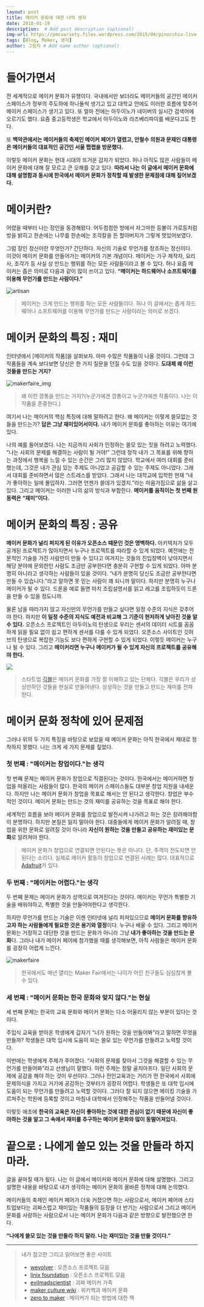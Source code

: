 ```yaml
---
layout: post
title: 메이커 문화에 대한 나의 생각
date: 2018-01-19
description:  # Add post description (optional)
img-url: https://pmcvariety.files.wordpress.com/2015/04/pinocchio-live-action-disney.jpg?w=1000&h=563&crop=1 # Add image post (optional)
tags: [Blog, Maker, 생각]
author: 그림자 # Add name author (optional)
---
```


# 들어가면서
전 세계적으로 메이커 문화가 유행이다. 국내에서만 보더라도 메이커들의 공간인 메이커 스페이스가 정부의 주도하에 하나둘씩 생기고 있고 대학교 안에도 이러한 흐름에 맞추어 메이커 스페이스가 생기고 있다. 또 얼마 전에는 아두이노가 네이버의 실시간 검색어에 오르기도 했다. 요즘 중고등학생은 학교에서 아두이노와 라즈베리파이를 배운다고도 한다.

또 **백악관에서는 메이커들의 축제인 메이커 페어가 열렸고, 안철수 의원과 문재인 대통령은 메이커들의 대표적인 공간인 서울 팹랩을 방문했다.**

이렇듯 메이커 문화는 현대 시대의 뜨거운 감자가 되었다. 허나 아직도 많은 사람들이 메이커 문화에 대해 잘 모르고 큰 오해를 갖고 있다. **따라서 나는 이 글에서 메이커 문화에 대해 설명함과 동시에 한국에서 메이커 문화가 정착할 때 발생한 문제점에 대해 짚어보겠다.**

# 메이커란?
어렸을 때부터 나는 장인을 동경해왔다. 어두컴컴한 방에서 자그마한 등불이 가로등처럼 방을 밝히고 한손에는 나무를 한손에는 조각칼을 든 할아버지가 그렇게 멋있어보였다.

그럼 장인 정신이란 무엇인가? 간단하다. 자신의 기술로 무언가를 창조하는 정신이다. 이것이 메이커 문화를 만들어가는 메이커의 기본 개념이다. 메이커는 가구 제작자, 요리사, 조각가 등 사실 상 만드는 행위를 하는 모든 사람들이라고 볼 수 있다. 허나 요즘 메이커는 좁은 의미로 다음과 같이 많이 쓰이고 있다. **“메이커는 하드웨어나 소프트웨어를 이용해 무언가를 만드는 사람이다.”**

![artisan](https://pmcvariety.files.wordpress.com/2015/04/pinocchio-live-action-disney.jpg?w=1000&h=563&crop=1)
>메이커는 크게 만드는 행위를 하는 모든 사람들이다. 허나 이 글에서는 좁게 하드웨어나 소프트웨어를 이용해 무언가를 만드는 사람이라는 의미로 쓰겠다.

# 메이커 문화의 특징 : 재미
인터넷에서 [메이커의 작품]을 살펴보자. 아마 수많은 작품들이 나올 것이다. 그런데 그 작품들을 계속 보다보면 당신은 한 가지 질문을 던질 수도 있을 것이다. **도대체 왜 이런 것들을 만드는 거지?**

![makerfaire_img](https://i1.wp.com/makerfaire.com/wp-content/uploads/gravity_forms/111-802a4914a2af99cb00a4e187a68aa660/2017/03/MakerFair15_0921_small.jpg?resize=1134%2C442&strip=all)
>왜 이런 깡통을 만드는 거지?(누군가에겐 깡통이고 누군가에겐 작품이다. 나는 이 작품을 존중한다.)

여기서 나는 메이커의 핵심 특징에 대해 말하려고 한다. 왜 메이커는 이렇게 쓸모없는 것들을 만드는가? **답은 그냥 재미있어서이다.** 내가 메이커 문화를 좋아하는 이유는 여기에 있다.

나의 예를 들어보겠다. 나는 지금까지 사회가 인정하는 쓸모 있는 짓을 하려고 노력했다. “나는 사회의 문제를 해결하는 사람이 될 거야!” 그런데 정작 내가 그 목표를 위해 향하는 과정에서 행복을 느낄 수 있는 순간은 그리 많지 않았다. 학교에서 여러 대회를 준비했는데, 그것은 내가 관심 있는 주제도 아니었고 공감할 수 있는 주제도 아니었다. 그래서 대회를 준비하면서 많은 스트레스를 받았다. 그래서 나는 대학교에 입학한 현재 “내가 좋아하는 일에 몰입하자. 그러면 언젠가 쓸데가 있겠지.”라는 마음가짐으로 삶을 살고 있다. 그리고 메이커는 이러한 나의 삶의 방식과 부합한다. **메이커를 움직이는 첫 번째 원동력은 “재미”이다.**

# 메이커 문화의 특징 : 공유
**메이커 문화가 널리 퍼지게 된 이유가 오픈소스 때문인 것은 명백하다.** 아키텍처가 모두 공개된 프로젝트가 많아지면서 누구나 프로젝트를 따라할 수 있게 되었다. 예전에는 전문적인 기술을 가진 사람만이 만들 수 있다고 여겨지는 것들의 진입장벽이 낮아지면서 해당 분야에 문외한인 사람도 조금만 공부한다면 충분히 구현할 수 있게 되었다. 아마 분명히 아니라고 생각하는 사람들이 있을 것이다. “내가 분명히 당신도 조금만 공부한다면 만들 수 있습니다.”라고 말하면 못 믿는 사람이 꽤 되니까 말이다. 하지만 분명히 누구나 메이커가 될 수 있다. 드론을 예로 들면 마치 조립설명서를 읽고 레고를 조립하듯이 드론을 만들 수 있을 정도니까.

물론 남을 따라가지 않고 자신만의 무언가를 만들고 싶다면 일정 수준의 지식은 갖추어야 한다. 하지만 **이 일정 수준의 지식도 예전과 비교해 그 기준이 현저하게 낮아진 것을 알 수 있다.** 오픈소스 프로젝트인 아두이노의 탄생으로 우리는 센서의 데이터 시트를 꼼꼼하게 읽을 필요 없이 쉽고 편하게 센서를 다룰 수 있게 되었다. 오픈소스 사이트인 깃허브의 탄생으로 복잡한 기능도 보다 편하게 구현할 수 있게 되었다. 이렇듯 메이커는 누구나 될 수 있다. 그리고 **메이커라면 누구나 메이커가 될 수 있게 자신의 프로젝트를 공유해야 한다.**

![](https://scontent-hkg3-1.xx.fbcdn.net/v/t31.0-8/17359320_1045347055566322_2792808500059877461_o.jpg?oh=6ed921f981d8f66cf6c1be88d017865b&oe=5AF3DAB5)
>스타트업 [긱블](https://www.youtube.com/channel/UCp94pzrtA5wPyZazbDq0CXA)은 메이커 문화를 가장 잘 이해하고 있는 단체다. 긱블은 우리가 상상만하던 것들을 현실로 만들어낸다. 상상하는 것을 만들고 만드는 재미를 전파한다.

# 메이커 문화 정착에 있어 문제점
그러나 위의 두 가지 특징을 바탕으로 보았을 때 메이커 문화는 아직 한국에서 제대로 정착하지 못했다. 나는 크게 세 가지 문제를 짚었다.

### 첫 번째 : "메이커는 창업이다."는 생각
첫 번째 문제는 메이커 문화가 창업으로 직결된다는 것이다. 한국에서는 메이커하면 창업을 떠올리는 사람들이 많다. 한국의 메이커 스페이스들도 대부분 창업 지원을 내세운다. 하지만 나는 메이커 문화가 창업을 목표로 해서는 안 된다고 생각한다. 창업은 부수적인 것이다. 메이커 문화는 만드는 것의 재미를 공유하는 것을 목표로 해야 한다.

세계적인 흐름을 보아 메이커 문화를 창업으로 발전시켜 나가려고 하는 것은 장려해야함이 분명하다. 하지만 본질은 잃지 말아야 한다. 대중들에게 메이커 문화가 알려질 때, 창업을 위한 문화로 알려질 것이 아니라 **자신이 원하는 것을 만들고 공유하는 재미있는 문화**로 알려져야 한다.
>메이커 문화가 창업으로 연결되면 안된다는 뜻은 아니다. 단, 주객이 전도되면 안된다는 소리다. 실제로 메이커 활동이 창업으로 연결된 사례는 많다. 대표적으로 [Adafruit](https://www.adafruit.com/)가 있다.

### 두 번째 : "메이커는 어렵다."는 생각
두 번째 문제는 메이커 문화가 성역으로 여겨진다는 것이다. 메이커는 무언가 특별한 기술을 배워야하고, 특별한 것을 만들어야한다고 생각한다.

하지만 무언가를 만드는 기술은 이젠 인터넷에 널리 퍼져있으므로 **메이커 문화를 향유하고자 하는 사람들에게 필요한 것은 용기와 열정**이다. 누구나 배울 수 있다. 그리고 메이커 문화는 거창하고 대단한 것을 만드는 문화가 아니라 그냥 **내가 좋아하는 것을 만드는 문화**다. 그러나 내가 메이커 페어에 참가했을 때를 생각해보면, 아직 사람들은 메이커 문화를 굉장히 어렵게 느낀다.

![makerfaire](https://makerfaire.co.kr/wp-content/uploads/sites/2/2017/10/makerfaire_2017_img.png)
>한국에서도 매년 열리는 Maker Fair에서는 나이가 어린 친구들도 심심찮게 볼 수 있다.

### 세 번째 : "메이커 문화는 한국 문화와 맞지 않다."는 현실
세 번째 문제는 한국의 교육 문화와 메이커 문화는 다소 어울리지 않는 부분이 있다는 것이다.

주입식 교육을 받아온 학생에게 갑자기 “너가 원하는 것을 만들어봐”라고 말하면 무엇을 만들까? 학생들은 대학 입시에 도움이 되는 쓸모 있는 무언가를 만들려고 노력할 것이다.

이번에는 학생에게 주제가 주어졌다. “사회의 문제를 찾아서 그것을 해결할 수 있는 무언가를 만들어봐”라고 선생님이 말했다. 이런 주제는 정말 골치아프다. 일단 사회의 문제에 공감을 해야 하는 것이 우선이다. 그러나 전인교육과는 거리가 먼 한국에서 사회에 문제의식을 가지고 거기에 공감하는 것부터가 굉장히 어렵다. 학생들은 또 대학 입시에 도움이 되는 무언가를 만들려고 노력할 것이다. 그러다 잘 되지 않으면 메이킹 기술을 가르쳐주는 학원에 등록할 것이고 마침내 대학에서 인정해주는 작품을 만들어낼 것이다.

이렇듯 애초에 **한국의 교육은 자신이 좋아하는 것에 대한 관심이 없기 때문에 자신이 좋아하는 것을 알고 그 속에서 재미를 추구하는 메이커 문화와 많이 동떨어져있다.**

# 끝으로 : 나에게 쓸모 있는 것을 만들라 하지 마라.
글을 끝마칠 때가 됬다. 나는 이 글에서 메이커와 메이커 문화에 대해 설명했다. 그리고 설명한 내용을 바탕으로 내가 생각하는 메이커 문화의 올바른 정착에 대해 논의했다.

메이커들의 축제인 메이커 페어가 더욱 커졌으면 하는 사람으로서, 메이커 페어에 스타트업보다는 괴짜스럽고 재미있는 작품들의 등장을 더 반기는 사람으로서 그리고 메이커 문화를 사랑하는 사람으로서 나는 메이커 문화가 다음과 같은 방향으로 발전했으면 한다.

**“나에게 쓸모 있는 것을 만들라 하지 말라. 나는 재미있는 것을 만들 것이다.”**

---
>내가 참고한 그리고 읽어보면 좋은 사이트
>- [wevolver](https://www.wevolver.com/projects) : 오픈소스  프로젝트 모음
>- [linix foundation](http://www.linuxfoundation.org/) : 오픈소스 프로젝트 모음
>- [evilmadscientist](https://www.evilmadscientist.com/) : 괴짜 메이커 가족
>- [maker culture wiki](https://en.wikipedia.org/wiki/Maker_culture) : 위키백과 메이커 문화
>- [zero to maker](https://www.amazon.com/Zero-Maker-Learn-Enough-Anything/dp/1449356435) : 메이커가 되는 방법에 대한 책
